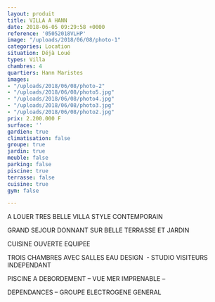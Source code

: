 ```yaml
---
layout: produit
title: VILLA A HANN
date: 2018-06-05 09:29:58 +0000
reference: '05052018VLHP'
image: "/uploads/2018/06/08/photo-1"
categories: Location
situation: Déjà Loué
types: Villa
chambres: 4
quartiers: Hann Maristes
images:
- "/uploads/2018/06/08/photo-2"
- "/uploads/2018/06/08/photo5.jpg"
- "/uploads/2018/06/08/photo4.jpg"
- "/uploads/2018/06/08/photo3.jpg"
- "/uploads/2018/06/08/photo2.jpg"
prix: 2.200.000 F
surface: ''
gardien: true
climatisation: false
groupe: true
jardin: true
meuble: false
parking: false
piscine: true
terrasse: false
cuisine: true
gym: false

---
```

A LOUER TRES BELLE VILLA STYLE CONTEMPORAIN

GRAND SEJOUR DONNANT SUR BELLE TERRASSE ET JARDIN 

CUISINE OUVERTE EQUIPEE

TROIS CHAMBRES AVEC SALLES EAU DESIGN  - STUDIO VISITEURS INDEPENDANT 

PISCINE A DEBORDEMENT – VUE MER IMPRENABLE – 

DEPENDANCES – GROUPE ELECTROGENE GENERAL 